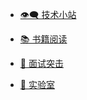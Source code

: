 <div id="sidebar">

- [👁️‍🗨️ 技术小站](docs/sidebar '技术小站')
    
- [📚 书籍阅读](books/sidebar '书籍清单')

- [👊 面试突击](interview/sidebar '面试突击')

- [👊 实验室](laboratory/sidebar '面试突击')

</div>